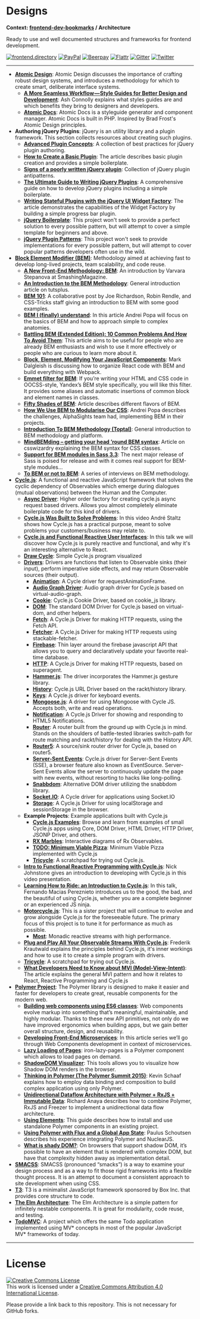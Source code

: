 # Designs

**Context: [frontend-dev-bookmarks](../README.md) / Architecture**

Ready to use and well documented structures and frameworks for frontend development.

[![frontend.directory](https://img.shields.io/badge/frontend-directory-blue.svg?style=flat-square)](http://frontend.directory/)
[![PayPal](https://img.shields.io/badge/donate-PayPal-00457c.svg?style=flat-square&maxAge=2592000)](https://www.paypal.com/cgi-bin/webscr?cmd=_s-xclick&hosted_button_id=4FAGPMANWRVJJ)
[![Beerpay](https://beerpay.io/dypsilon/frontend-dev-bookmarks/badge.svg?style=flat-square)](https://beerpay.io/dypsilon/frontend-dev-bookmarks)
[![Flattr](https://img.shields.io/badge/donate-Flattr-88b058.svg?style=flat-square&maxAge=2592000)](https://flattr.com/submit/auto?fid=3nlo5p&url=https%3A%2F%2Fgithub.com%2Fdypsilon%2Ffrontend-dev-bookmarks)
[![Gitter](https://img.shields.io/gitter/room/dypsilon/frontend-dev-bookmarks.svg?style=flat-square&maxAge=2592000)](https://gitter.im/dypsilon/frontend-dev-bookmarks)
[![Twitter](https://img.shields.io/badge/follow-twitter-55acee.svg?style=flat-square)](https://twitter.com/FrontendDir)

-----------------------------------------

+ **[Atomic Design](http://atomicdesign.bradfrost.com/table-of-contents/)**: Atomic Design discusses the importance of crafting robust design systems, and introduces a methodology for which to create smart, deliberate interface systems.
    + **[A More Seamless Workflow — Style Guides for Better Design and Development](https://medium.com/@AshConnolly/a-more-seamless-workflow-style-guides-for-better-design-and-development-639fc55be28c)**: Ash Connolly explains what styles guides are and which benefits they bring to designers and developers.
    + **[Atomic Docs](http://atomicdocs.io/)**: Atomic Docs is a styleguide generator and component manager. Atomic Docs is built in PHP. Inspired by Brad Frost's Atomic Design principles.
+ **Authoring jQuery Plugins**: jQuery is an utility library and a plugin framework. This section collects resources about creating such plugins.
    + **[Advanced Plugin Concepts](http://learn.jquery.com/plugins/advanced-plugin-concepts/)**: A collection of best practices for jQuery plugin authoring.
    + **[How to Create a Basic Plugin](http://learn.jquery.com/plugins/basic-plugin-creation/)**: The article describes basic plugin creation and provides a simple boilerplate.
    + **[Signs of a poorly written jQuery plugin](https://remysharp.com/2010/06/03/signs-of-a-poorly-written-jquery-plugin)**: Collection of jQuery plugin antipatterns.
    + **[The Ultimate Guide to Writing jQuery Plugins](https://websanova.com/blog/jquery/the-ultimate-guide-to-writing-jquery-plugins)**: A comprehensive guide on how to develop jQuery plugins including a simple boilerplate.
    + **[Writing Stateful Plugins with the jQuery UI Widget Factory](http://learn.jquery.com/plugins/stateful-plugins-with-widget-factory/)**: The article demonstrates the capabilities of the Widget Factory by building a simple progress bar plugin.
    + **[jQuery Boilerplate](https://github.com/jquery-boilerplate/jquery-boilerplate)**: This project won't seek to provide a perfect solution to every possible pattern, but will attempt to cover a simple template for beginners and above.
    + **[jQuery Plugin Patterns](https://github.com/jquery-boilerplate/jquery-patterns)**: This project won't seek to provide implementations for every possible pattern, but will attempt to cover popular patterns developers often use in the wild.
+ **[Block Element Modifier (BEM)](https://en.bem.info/method/)**: Methodology aimed at achieving fast to develop long-lived projects, team scalability, and code reuse.
    + **[A New Front-End Methodology: BEM](http://www.smashingmagazine.com/2012/04/a-new-front-end-methodology-bem/)**: An introduction by Varvara Stepanova at SmashingMagazine.
    + **[An Introduction to the BEM Methodology](http://webdesign.tutsplus.com/articles/an-introduction-to-the-bem-methodology--cms-19403)**: General introduction article on tutsplus.
    + **[BEM 101](https://css-tricks.com/bem-101/)**: A collaborative post by Joe Richardson, Robin Rendle, and CSS-Tricks staff giving an introduction to BEM with some good examples.
    + **[BEM I (finally) understand](https://m.alphasights.com/bem-i-finally-understand-b0c74815d5b0)**: In this article Andrei Popa will focus on the basics of BEM and how to approach simple to complex anatomies.
    + **[Battling BEM (Extended Edition): 10 Common Problems And How To Avoid Them](https://www.smashingmagazine.com/2016/06/battling-bem-extended-edition-common-problems-and-how-to-avoid-them/)**: This article aims to be useful for people who are already BEM enthusiasts and wish to use it more effectively or people who are curious to learn more about it.
    + **[Block, Element, Modifying Your JavaScript Components](https://medium.com/seek-ui-engineering/block-element-modifying-your-javascript-components-d7f99fcab52b)**: Mark Dalgleish is discussing how to organize React code with BEM and build everything with Webpack.
    + **[Emmet filter for BEM](http://docs.emmet.io/filters/bem/)**: If you’re writing your HTML and CSS code in OOCSS-style, Yandex’s BEM style specifically, you will like this filter. It provides some aliases and automatic insertions of common block and element names in classes.
    + **[Fifty Shades of BEM](http://blog.kaelig.fr/post/48196348743/fifty-shades-of-bem)**: Article describes different flavors of BEM.
    + **[How We Use BEM to Modularise Our CSS](https://m.alphasights.com/how-we-use-bem-to-modularise-our-css-82a0c39463b0)**: Andrei Popa describes the challenges, AlphaSights team had, implementing BEM in their projects.
    + **[Introduction To BEM Methodology (Toptal)](https://www.toptal.com/css/introduction-to-bem-methodology)**: General introduction to BEM methodology and platform.
    + **[MindBEMding – getting your head ’round BEM syntax](http://csswizardry.com/2013/01/mindbemding-getting-your-head-round-bem-syntax/)**: Article on csswizardry explaining the BEM syntax for CSS classes.
    + **[Support for BEM modules in Sass 3.3](http://mikefowler.me/2013/10/17/support-for-bem-modules-sass-3.3/)**: The next major release of Sass is poised for release and with it comes real support for BEM-style modules...
    + **[To BEM or not to BEM](http://www.didoo.net/to-bem-or-not-to-bem/)**: A series of interviews on BEM methodology.
+ **[Cycle.js](http://cycle.js.org/)**: A functional and reactive JavaScript framework that solves the cyclic dependency of Observables which emerge during dialogues (mutual observations) between the Human and the Computer.
    + **[Async Driver](https://github.com/whitecolor/cycle-async-driver)**: Higher order factory for creating cycle.js async request based drivers. Allows you almost completely eliminate boilerplate code for this kind of drivers.
    + **[Cycle.js Was Built to Solve Problems](https://www.youtube.com/watch?v=Rj8ZTRVka4E)**: In this video André Staltz shows how Cycle.js has a practical purpose, meant to solve problems your customers/business may relate to.
    + **[Cycle.js and Functional Reactive User Interfaces](https://www.youtube.com/watch?v=uNZnftSksYg)**: In this talk we will discover how Cycle.js is purely reactive and functional, and why it's an interesting alternative to React.
    + **[Draw Cycle](https://glebbahmutov.com/draw-cycle/)**: Simple Cycle.js program visualized
    + **[Drivers](http://cycle.js.org/drivers.html)**: Drivers are functions that listen to Observable sinks (their input), perform imperative side effects, and may return Observable sources (their output).
        + **[Animation](https://github.com/Widdershin/cycle-animation-driver)**: A Cycle driver for requestAnimationFrame.
        + **[Audio Graph Driver](https://github.com/benji6/cycle-audio-graph)**: Audio graph driver for Cycle.js based on virtual-audio-graph.
        + **[Cookie](https://github.com/10clouds/cyclejs-cookie)**: Cycle.js Cookie Driver, based on cookie_js library.
        + **[DOM](https://github.com/cyclejs/dom)**: The standard DOM Driver for Cycle.js based on virtual-dom, and other helpers.
        + **[Fetch](https://github.com/secobarbital/cycle-fetch-driver)**: A Cycle.js Driver for making HTTP requests, using the Fetch API.
        + **[Fetcher](https://github.com/r7kamura/cycle-fetcher-driver)**: A Cycle.js Driver for making HTTP requests using stackable-fetcher.
        + **[Firebase](https://github.com/dralletje/cycle-firebase)**: Thin layer around the firebase javascript API that allows you to query and declaratively update your favorite real-time database.
        + **[HTTP](https://github.com/cyclejs/http)**: A Cycle.js Driver for making HTTP requests, based on superagent.
        + **[Hammer.js](https://github.com/CyclicMaterials/cycle-hammer-driver)**: The driver incorporates the Hammer.js gesture library.
        + **[History](https://github.com/cyclejs/history)**: Cycle.js URL Driver based on the rackt/history library.
        + **[Keys](https://github.com/raquelxmoss/cycle-keys)**: A Cycle.js driver for keyboard events.
        + **[Mongoose.js](https://github.com/whitecolor/cycle-mongoose/)**: A driver for using Mongoose with Cycle JS. Accepts both, write and read operations.
        + **[Notification](https://github.com/cyclejs/cycle-notification-driver)**: A Cycle.js Driver for showing and responding to HTML5 Notifications.
        + **[Router](https://github.com/TylorS/cycle-router)**: A router built from the ground up with Cycle.js in mind. Stands on the shoulders of battle-tested libraries switch-path for route matching and rackt/history for dealing with the History API.
        + **[Router5](https://github.com/axefrog/cycle-router5)**: A source/sink router driver for Cycle.js, based on router5.
        + **[Server-Sent Events](https://github.com/jessaustin/cycle-sse-driver)**: Cycle.js driver for Server-Sent Events (SSE), a browser feature also known as EventSource. Server-Sent Events allow the server to continuously update the page with new events, without resorting to hacks like long-polling.
        + **[Snabbdom](https://github.com/TylorS/cycle-snabbdom)**: Alternative DOM driver utilizing the snabbdom library.
        + **[Socket.IO](https://github.com/cgeorg/cycle-socket.io)**: A Cycle driver for applications using Socket.IO
        + **[Storage](https://github.com/cyclejs/storage)**: A Cycle.js Driver for using localStorage and sessionStorage in the browser.
    + **Example Projects**: Example applications built with Cycle.js
        + **[Cycle.js Examples](https://github.com/cyclejs/examples)**: Browse and learn from examples of small Cycle.js apps using Core, DOM Driver, HTML Driver, HTTP Driver, JSONP Driver, and others.
        + **[RX Marbles](https://github.com/staltz/rxmarbles)**: Interactive diagrams of Rx Observables.
        + **[TODO: Minimum Viable Pizza](https://github.com/cgeorg/todomvp)**: Minimum Viable Pizza implemented with Cycle.js
        + **[Tricycle](https://github.com/Widdershin/tricycle)**: A scratchpad for trying out Cycle.js.
    + **[Intro to Functional Reactive Programming with Cycle.js](https://www.youtube.com/watch?v=6_ETUyh0tns)**: Nick Johnstone gives an introduction to developing with Cycle.js in this video presentation.
    + **[Learning How to Ride: an Introduction to Cycle.js](https://www.youtube.com/watch?v=31URmaeNHSs)**: In this talk, Fernando Macias Pereznieto introduces us to the good, the bad, and the beautiful of using Cycle.js, whether you are a complete beginner or an experienced JS ninja.
    + **[Motorcycle.js](https://github.com/motorcyclejs/core)**: This is a sister project that will continue to evolve and grow alongside Cycle.js for the foreseeable future. The primary focus of this project is to tune it for performance as much as possible.
        + **[Most](https://github.com/cujojs/most)**: Monadic reactive streams with high performance.
    + **[Plug and Play All Your Observable Streams With Cycle.js](https://medium.com/@fkrautwald/plug-and-play-all-your-observable-streams-with-cycle-js-e543fc287872)**: Frederik Krautwald explains the principles behind Cycle.js, it's inner workings and how to use it to create a simple program with drivers.
    + **[Tricycle](https://github.com/Widdershin/tricycle)**: A scratchpad for trying out Cycle.js.
    + **[What Developers Need to Know about MVI (Model-View-Intent)](http://thenewstack.io/developers-need-know-mvi-model-view-intent/)**: The article explains the general MVI pattern and how it relates to React, Reactive Programming and Cycle.js
+ **[Polymer Project](https://www.polymer-project.org/1.0/docs/devguide/feature-overview.html)**: The Polymer library is designed to make it easier and faster for developers to create great, reusable components for the modern web.
    + **[Building web components using ES6 classes](https://www.polymer-project.org/1.0/articles/es6.html)**: Web components evolve markup into something that’s meaningful, maintainable, and highly modular. Thanks to these new API primitives, not only do we have improved ergonomics when building apps, but we gain better overall structure, design, and reusability.
    + **[Developing Front-End Microservices](https://technologyconversations.com/2015/08/09/developing-front-end-microservices-with-polymer-web-components-and-test-driven-development-part-15-the-first-component/)**: In this article series we’ll go through Web Components development in context of microservices.
    + **[Lazy Loading of Pages](https://github.com/TimvdLippe/iron-lazy-pages)**: iron-lazy-pages is a Polymer component which allows to load pages on demand.
    + **[ShadowDOM Visualizer](http://html5-demos.appspot.com/shadowdom-visualizer)**: This tools allows you to visualize how Shadow DOM renders in the browser.
    + **[Thinking in Polymer (The Polymer Summit 2015)](https://www.youtube.com/watch?v=ZDjiUmx51y8)**: Kevin Schaaf explains how to employ data binding and composition to build complex application using only Polymer.
    + **[Unidirectional Dataflow Architecture with Polymer + RxJS + Immutable Data](https://medium.com/@richardanaya/unidirectional-data-architecture-with-polymer-rxjs-immutable-data-c689386ee998)**: Richard Anaya describes how to combine Polymer, RxJS and Freezer to implement a unidirectional data flow architecture.
    + **[Using Elements](https://elements.polymer-project.org/guides/using-elements)**: This guide describes how to install and use standalone Polymer components in an existing project.
    + **[Using Polymer with Flux and a Global App State](http://paulusschoutsen.nl/blog/2015/07/using-polymer-with-flux-and-a-global-app-state/)**: Paulus Schoutsen describes his experience integrating Polymer and NuclearJS.
    + **[What is shady DOM?](https://www.polymer-project.org/1.0/articles/shadydom.html)**: On browsers that support shadow DOM, it’s possible to have an element that is rendered with complex DOM, but have that complexity hidden away as implementation detail.
+ **[SMACSS](https://smacss.com/book/)**: SMACSS (pronounced “smacks”) is a way to examine your design process and as a way to fit those rigid frameworks into a flexible thought process. It is an attempt to document a consistent approach to site development when using CSS.
+ **[T3](http://t3js.org/)**: T3 is a minimalist JavaScript framework sponsored by Box Inc. that provides core structure to code.
+ **[The Elm Architecture](http://guide.elm-lang.org/architecture/index.html)**: The Elm Architecture is a simple pattern for infinitely nestable components. It is great for modularity, code reuse, and testing.
+ **[TodoMVC](http://todomvc.com/)**: A project which offers the same Todo application implemented using MV* concepts in most of the popular JavaScript MV* frameworks of today.


------------------

# License

<a rel="license" href="http://creativecommons.org/licenses/by/4.0/"><img alt="Creative Commons License" style="border-width:0" src="https://i.creativecommons.org/l/by/4.0/88x31.png" /></a><br />This work is licensed under a <a rel="license" href="http://creativecommons.org/licenses/by/4.0/">Creative Commons Attribution 4.0 International License</a>.

Please provide a link back to this repository. This is not necessary for GitHub forks.